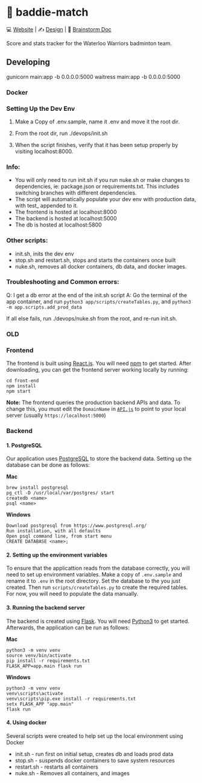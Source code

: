 # 🏸 baddie-match


💻 [Website](https://baddie-match.herokuapp.com/) | ✍️ [Design](https://www.figma.com/file/cMTxu6tnGFqgTrjF2QLrtN/Untitled?node-id=0%3A1) | 📝 [Brainstorm Doc](https://docs.google.com/document/d/1A5pw-I7XXs6muCWZoTlrFCgsVgHOLn6HExxoHoQ8-58/edit?usp=sharing)

Score and stats tracker for the Waterloo Warriors badminton team.

## Developing
gunicorn main:app -b 0.0.0.0:5000
waitress main:app -b 0.0.0.0:5000


### Docker 
### Setting Up the Dev Env
1. Make a Copy of .env.sample, name it .env and move it the root dir. 

2. From the root dir, run ./devops/init.sh

3. When the script finishes, verify that it has been setup properly by visiting localhost:8000. 

### Info: 
- You will only need to run init.sh if you run nuke.sh or make changes to dependencies, ie: package.json or requirements.txt. This includes switching branches with different dependencies. 
- The script will automatically populate your dev env with production data, with test_ appended to it. 
- The frontend is hosted at localhost:8000
- The backend is hosted at localhost:5000
- The db is hosted at localhost:5800

### Other scripts: 
- init.sh, inits the dev env 
- stop.sh and restart.sh, stops and starts the containers once built
- nuke.sh, removes all docker containers, db data, and docker images. 

### Troubleshooting and Common errors: 
Q: I get a db error at the end of the init.sh script
A: Go the terminal of the app container, and run `python3 app/scripts/createTables.py`, and `python3 -m app.scripts.add_prod_data`

If all else fails, run ./devops/nuke.sh from the root, and re-run init.sh. 



















### OLD
### Frontend

The frontend is built using [React.js](https://reactjs.org/). You will need [npm](https://www.npmjs.com/) to get started. After downloading, you can get the frontend server working locally by running:
```
cd front-end
npm install
npm start
```
**Note:** The frontend queries the production backend APIs and data. To change this, you must edit the `DomainName` in [`API.js`](https://github.com/angelamchen/baddie-match/blob/main/front-end/src/API/API.js) to point to your local server (usually `https://localhost:5000`)

### Backend
#### 1. PostgreSQL
Our application uses [PostgreSQL](https://www.postgresql.org/) to store the backend data. Setting up the database can be done as follows:

**Mac**
```
brew install postgresql
pg_ctl -D /usr/local/var/postgres/ start
createdb <name>
psql <name>
```

**Windows**
```
Download postgresql from https://www.postgresql.org/
Run installation, with all defaults
Open psql command line, from start menu
CREATE DATABASE <name>;
```

#### 2. Setting up the environment variables
To ensure that the applicattion reads from the database correctly, you will need to set up environment variables. Make a copy of `.env.sample` and rename it to `.env` in the root directory. Set the database to the <name> you just created. Then run `scripts/createTables.py` to create the required tables. For now, you will need to populate the data manually.

#### 3. Running the backend server
  
The backend is created using [Flask](https://flask.palletsprojects.com/en/2.0.x/). You will need [Python3](https://www.python.org/downloads/) to get started. Afterwards, the application can be run as follows:
  
**Mac**
```
python3 -m venv venv
source venv/bin/activate
pip install -r requirements.txt
FLASK_APP=app.main flask run
```
**Windows**
```
python3 -m venv venv
venv\scripts\activate
venv\scripts\pip.exe install -r requirements.txt
setx FLASK_APP "app.main"
flask run
```

#### 4. Using docker

Several scripts were created to help set up the local environment using Docker
* init.sh - run first on initial setup, creates db and loads prod data
* stop.sh - suspends docker containers to save system resources
* restart.sh - restarts all containers
* nuke.sh - Removes all containers, and images
